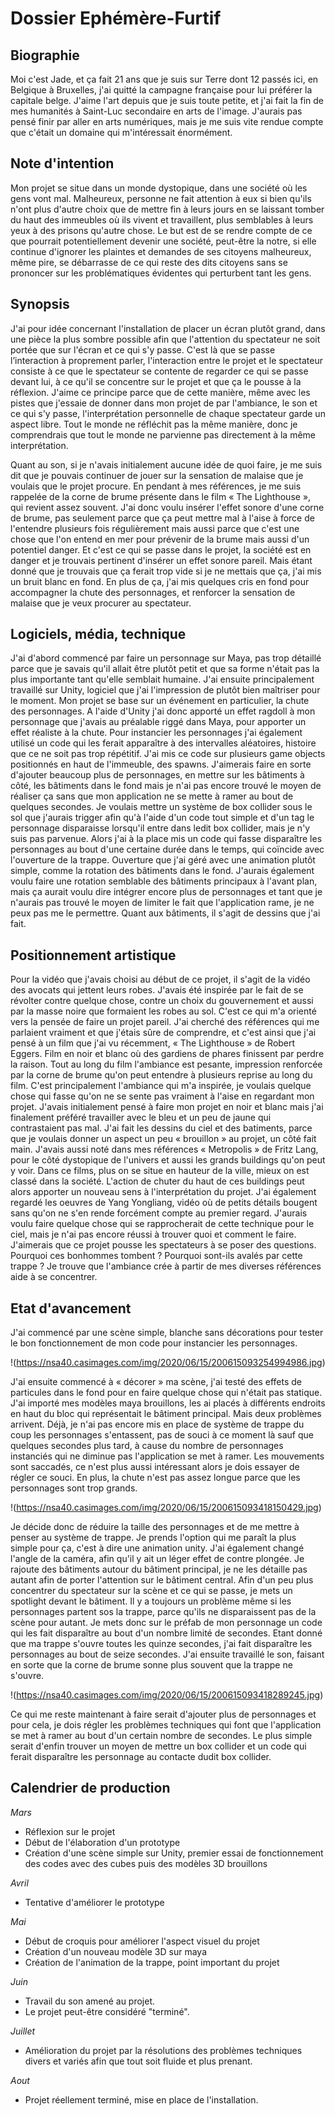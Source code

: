 # Dossier Ephémère-Furtif 

## Biographie 

Moi c'est Jade, et ça fait 21 ans que je suis sur Terre dont 12 passés ici, en Belgique à Bruxelles, j'ai quitté la campagne française pour lui préférer la capitale belge. J'aime l'art depuis que je suis toute petite, et j'ai fait la fin de mes humanités à Saint-Luc secondaire en arts de l'image. J'aurais pas pensé finir par aller en arts numériques, mais je me suis vite rendue compte que c'était un domaine qui m'intéressait énormément. 

## Note d'intention 

Mon projet se situe dans un monde dystopique, dans une société où les gens vont mal. Malheureux, personne ne fait attention à eux si bien qu'ils n'ont plus d'autre choix que de mettre fin à leurs jours en se laissant tomber du haut des immeubles où ils vivent et travaillent, plus semblables à leurs yeux à des prisons qu'autre chose. Le but est de se rendre compte de ce que pourrait potentiellement devenir une société, peut-être la notre, si elle continue d'ignorer les plaintes et demandes de ses citoyens malheureux, même pire, se débarrasse de ce qui reste des dits citoyens sans se prononcer sur les problématiques évidentes qui perturbent tant les gens. 

## Synopsis 

J'ai pour idée concernant l'installation de placer un écran plutôt grand, dans une pièce la plus sombre possible afin que l'attention du spectateur ne soit portée que sur l'écran et ce qui s'y passe. C'est là que se passe l’interaction à proprement parler, l'interaction entre le projet et le spectateur consiste à ce que le spectateur se contente de regarder ce qui se passe devant lui, à ce qu'il se concentre sur le projet et que ça le pousse à la réflexion. J'aime ce principe parce que de cette manière, même avec les pistes que j'essaie de donner dans mon projet de par l'ambiance, le son et ce qui s'y passe, l'interprétation personnelle de chaque spectateur garde un aspect libre. Tout le monde ne réfléchit pas la même manière, donc je comprendrais que tout le monde ne parvienne pas directement à la même interprétation. 

Quant au son, si je n'avais initialement aucune idée de quoi faire, je me suis dit que je pouvais continuer de jouer sur la sensation de malaise que je voulais que le projet procure. En pendant à mes références, je me suis rappelée de la corne de brume présente dans le film « The Lighthouse », qui revient assez souvent. J'ai donc voulu insérer l'effet sonore d'une corne de brume, pas seulement parce que ça peut mettre mal à l'aise à force de l'entendre plusieurs fois régulièrement mais aussi parce que c'est une chose que l'on entend en mer pour prévenir de la brume mais aussi d'un potentiel danger. Et c'est ce qui se passe dans le projet, la société est en danger et je trouvais pertinent d'insérer un effet sonore pareil. Mais étant donné que je trouvais que ça ferait trop vide si je ne mettais que ça, j'ai mis un bruit blanc en fond. En plus de ça, j'ai mis quelques cris en fond pour accompagner la chute des personnages, et renforcer la sensation de malaise que je veux procurer au spectateur. 

## Logiciels, média, technique 

J'ai d'abord commencé par faire un personnage sur Maya, pas trop détaillé parce que je savais qu'il allait être plutôt petit et que sa forme n'était pas la plus importante tant qu'elle semblait humaine. J'ai ensuite principalement travaillé sur Unity, logiciel que j'ai l'impression de plutôt bien maîtriser pour le moment. Mon projet se base sur un événement en particulier, la chute des personnages. A l'aide d'Unity j'ai donc apporté un effet ragdoll à mon personnage que j'avais au préalable riggé dans Maya, pour apporter un effet réaliste à la chute. Pour instancier les personnages j'ai également utilisé un code qui les ferait apparaître à des intervalles aléatoires, histoire que ce ne soit pas trop répétitif. J'ai mis ce code sur plusieurs game objects positionnés en haut de l'immeuble, des spawns.  J'aimerais faire en sorte d'ajouter beaucoup plus de personnages, en mettre sur les bâtiments à côté, les bâtiments dans le fond mais je n'ai pas encore trouvé le moyen de réaliser ça sans que mon application ne se mette à ramer au bout de quelques secondes. Je voulais mettre un système de box collider sous le sol que j'aurais trigger afin qu'à l'aide d'un code tout simple et d'un tag le personnage disparaisse lorsqu'il entre dans ledit box collider, mais je n'y suis pas parvenue. Alors j'ai à la place mis un code qui fasse disparaître les personnages au bout d'une certaine durée dans le temps, qui coïncide avec l'ouverture de la trappe. Ouverture que j'ai géré avec une animation plutôt simple, comme la rotation des bâtiments dans le fond. J'aurais également voulu faire une rotation semblable des bâtiments principaux à l'avant plan, mais ça aurait voulu dire intégrer encore plus de personnages et tant que je n'aurais pas trouvé le moyen de limiter le fait que l'application rame, je ne peux pas me le permettre. Quant aux bâtiments, il s'agit de dessins que j'ai fait. 

## Positionnement artistique 

Pour la vidéo que j'avais choisi au début de ce projet, il s'agit de la vidéo des avocats qui jettent leurs robes. J'avais été inspirée par le fait de se révolter contre quelque chose, contre un choix du gouvernement et aussi par la masse noire que formaient les robes au sol. C'est ce qui m'a orienté vers la pensée de faire un projet pareil. J'ai cherché des références qui me parlaient vraiment et que j'étais sûre de comprendre, et c'est ainsi que j'ai pensé à un film que j'ai vu récemment, « The Lighthouse » de Robert Eggers. Film en noir et blanc où des gardiens de phares finissent par perdre la raison. Tout au long du film l'ambiance est pesante, impression renforcée par la corne de brume qu'on peut entendre à plusieurs reprise au long du film. C'est principalement l'ambiance qui m'a inspirée, je voulais quelque chose qui fasse qu'on ne se sente pas vraiment à l'aise en regardant mon projet. J'avais initialement pensé à faire mon projet en noir et blanc mais j'ai finalement préféré travailler avec le bleu et un peu de jaune qui contrastaient pas mal. J'ai fait les dessins du ciel et des batiments, parce que je voulais donner un aspect un peu « brouillon » au projet, un côté fait main. J'avais aussi noté dans mes références « Metropolis » de Fritz Lang, pour le côté dystopique de l'univers et aussi les grands buildings qu'on peut y voir. Dans ce films, plus on se situe en hauteur de la ville, mieux on est classé dans la société. L'action de chuter du haut de ces buildings peut alors apporter un nouveau sens à l'interprétation du projet. J'ai également regardé les oeuvres de Yang Yongliang, vidéo où de petits détails bougent sans qu'on ne s'en rende forcément compte au premier regard. J'aurais voulu faire quelque chose qui se rapprocherait de cette technique pour le ciel, mais je n'ai pas encore réussi à trouver quoi et comment le faire. J'aimerais que ce projet pousse les spectateurs à se poser des questions. Pourquoi ces bonhommes tombent ? Pourquoi  sont-ils avalés par cette trappe ? Je trouve que l'ambiance crée à partir de mes diverses références aide à se concentrer. 

## Etat d'avancement 

J'ai commencé par une scène simple, blanche sans décorations pour tester le bon fonctionnement de mon code pour instancier les personnages.

!(https://nsa40.casimages.com/img/2020/06/15/200615093254994986.jpg)

J'ai ensuite commencé à « décorer » ma scène, j'ai testé des effets de particules dans le fond pour en faire quelque chose qui n'était pas statique. J'ai importé mes modèles maya brouillons, les ai placés à différents endroits en haut du bloc qui représentait le bâtiment principal. Mais deux problèmes arrivent. Déjà, je n'ai pas encore mis en place de système de trappe du coup les personnages s'entassent, pas de souci à ce moment là sauf que quelques secondes plus tard, à cause du nombre de personnages instanciés qui ne diminue pas l'application se met à ramer. Les mouvements sont saccadés, ce n'est plus aussi intéressant alors je dois essayer de régler ce souci. En plus, la chute n'est pas assez longue parce que les personnages sont trop grands. 

!(https://nsa40.casimages.com/img/2020/06/15/200615093418150429.jpg)

Je décide donc de réduire la taille des personnages et de me mettre à penser au système de trappe. Je prends l'option qui me paraît la plus simple pour ça, c'est à dire une animation unity. J'ai également changé l'angle de la caméra, afin qu'il y ait un léger effet de contre plongée. Je rajoute des bâtiments autour du bâtiment principal, je ne les détaille pas autant afin de porter l'attention sur le bâtiment central. Afin d'un peu plus concentrer du spectateur sur la scène et ce qui se passe, je mets un spotlight devant le bâtiment. Il y a toujours un problème même si les personnages partent sos la trappe, parce qu'ils ne disparaissent pas de la scène pour autant. Je mets donc sur le préfab de mon personnage un code qui les fait disparaître au bout d'un nombre limité de secondes. Etant donné que ma trappe s'ouvre toutes les quinze secondes, j'ai fait disparaître les personnages au bout de seize secondes. J'ai ensuite travaillé le son, faisant en sorte que la corne de brume sonne plus souvent que la trappe ne s'ouvre.  

!(https://nsa40.casimages.com/img/2020/06/15/200615093418289245.jpg)

Ce qui me reste maintenant à faire serait d'ajouter plus de personnages et pour cela, je dois régler les problèmes techniques qui font que l'application se met à ramer au bout d'un certain nombre de secondes. Le plus simple serait d'enfin trouver un moyen de mettre un box collider et un code qui ferait disparaître les personnage au contacte dudit box collider. 

## Calendrier de production

*Mars* 

* Réflexion sur le projet
* Début de l'élaboration d'un prototype
* Création d'une scène simple sur Unity, premier essai de fonctionnement des codes avec des cubes puis des modèles 3D brouillons

*Avril*

* Tentative d'améliorer le prototype 

*Mai*

* Début de croquis pour améliorer l'aspect visuel du projet
* Création d'un nouveau modèle 3D sur maya
* Création de l'animation de la trappe, point important du projet

*Juin*

* Travail du son amené au projet. 
* Le projet peut-être considéré "terminé". 

*Juillet* 

* Amélioration du projet par la résolutions des problèmes techniques divers et variés afin que tout soit fluide et plus prenant. 

*Aout*

* Projet réellement terminé, mise en place de l'installation. 

